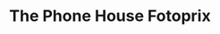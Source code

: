 ---
title: "The Phone House Fotoprix"
url: /roquetas-de-mar/the-phone-house-fotoprix/
shop: teléfono móvil
---